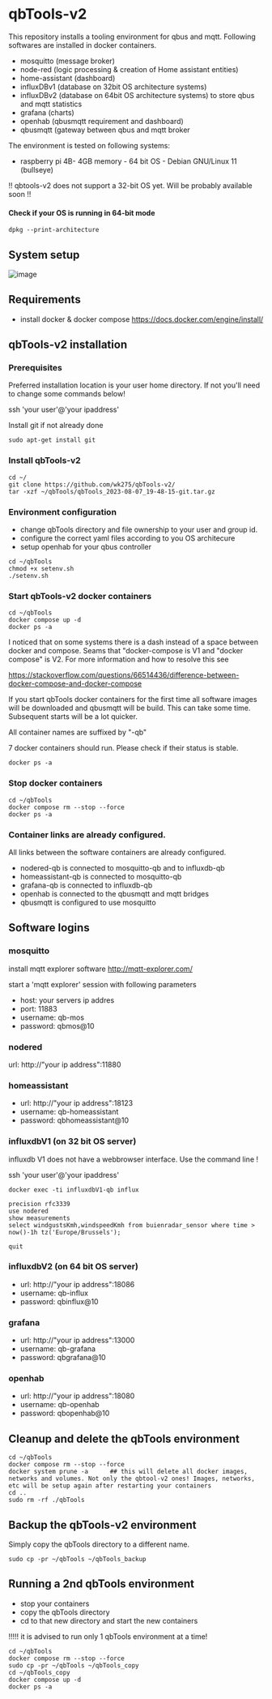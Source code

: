 # qbTools-v2
This repository installs a tooling environment for qbus and mqtt.
Following softwares are installed in docker containers.
- mosquitto (message broker)
- node-red (logic processing & creation of Home assistant entities)
- home-assistant (dashboard)
- influxDBv1 (database on 32bit OS architecture systems)
- influxDBv2 (database on 64bit OS architecture systems)  to store qbus and mqtt statistics
- grafana (charts)
- openhab (qbusmqtt requirement and dashboard)
- qbusmqtt (gateway between qbus and mqtt broker

The environment is tested on following systems:
- raspberry pi 4B- 4GB memory - 64 bit OS - Debian GNU/Linux 11 (bullseye)

!! qbtools-v2 does not support a 32-bit OS yet. Will be probably available soon !!

#### Check if your OS is running in 64-bit mode
```
dpkg --print-architecture
```

## System setup
![image](https://github.com/wk275/qbTools-V2/assets/55239601/58ca6963-8ef7-4707-b7f2-ca3c5918d7ea)

## Requirements
- install docker & docker compose
https://docs.docker.com/engine/install/

## qbTools-v2 installation

### Prerequisites
Preferred installation location is your user home directory. If not you'll need to change some commands below!

ssh 'your user'@'your ipaddress'

Install git if not already done 

```
sudo apt-get install git
````

### Install qbTools-v2

```
cd ~/
git clone https://github.com/wk275/qbTools-v2/
tar -xzf ~/qbTools/qbTools_2023-08-07_19-48-15-git.tar.gz 
```

### Environment configuration

- change qbTools directory and file ownership to your user and group id.
- configure the correct yaml files according to you OS architecure
- setup openhab for your qbus controller

```
cd ~/qbTools
chmod +x setenv.sh
./setenv.sh
```

### Start qbTools-v2 docker containers
```
cd ~/qbTools
docker compose up -d
docker ps -a
```
I noticed that on some systems there is a dash instead of a space between docker and compose.
Seams that "docker-compose is V1 and "docker compose" is V2.
For more information and how to resolve this see

https://stackoverflow.com/questions/66514436/difference-between-docker-compose-and-docker-compose

If you start qbTools docker containers for the first time all software images will be downloaded and qbusmqtt will be build. 
This can take some time.
Subsequent starts will be a lot quicker.

All container names are suffixed by "-qb" 

7 docker containers should run. Please check if their status is stable.
```
docker ps -a
```

### Stop docker containers
```
cd ~/qbTools
docker compose rm --stop --force
docker ps -a
```

### Container links are already configured.
All links between the software containers are already configured.
- nodered-qb is connected to mosquitto-qb and to influxdb-qb
- homeassistant-qb is connected to mosquitto-qb
- grafana-qb is connected to influxdb-qb
- openhab is connected to the qbusmqtt and mqtt bridges
- qbusmqtt is configured to use mosquitto 

## Software logins
### mosquitto
install mqtt explorer software
http://mqtt-explorer.com/

start a 'mqtt explorer' session with following parameters

- host: your servers ip addres
- port: 11883
- username: qb-mos
- password: qbmos@10


### nodered
url: http://"your ip address":11880

### homeassistant
- url: http://"your ip address":18123
- username: qb-homeassistant
- password: qbhomeassistant@10

### influxdbV1 (on 32 bit OS server)
influxdb V1 does not have a webbrowser interface. Use the command line !

ssh 'your user'@'your ipaddress'

```
docker exec -ti influxdbV1-qb influx
```
```
precision rfc3339
use nodered
show measurements
select windgustsKmh,windspeedKmh from buienradar_sensor where time > now()-1h tz('Europe/Brussels');
```
```
quit
```
### influxdbV2 (on 64 bit OS server)
- url: http://"your ip address":18086
- username: qb-influx
- password: qbinflux@10

### grafana
- url: http://"your ip address":13000
- username: qb-grafana
- password: qbgrafana@10

### openhab
- url: http://"your ip address":18080
- username: qb-openhab
- password: qbopenhab@10

## Cleanup and delete the qbTools environment

```
cd ~/qbTools
docker compose rm --stop --force
docker system prune -a      ## this will delete all docker images, networks and volumes. Not only the qbtool-v2 ones! Images, networks, etc will be setup again after restarting your containers
cd ..
sudo rm -rf ./qbTools
```

## Backup the qbTools-v2 environment

Simply copy the qbTools directory to a different name.

```
sudo cp -pr ~/qbTools ~/qbTools_backup
```

## Running a 2nd qbTools environment
- stop your containers
- copy the qbTools directory 
- cd to that new directory and start the new containers

!!!!! it is advised to run only 1 qbTools environment at a time!

```
cd ~/qbTools
docker compose rm --stop --force
sudo cp -pr ~/qbTools ~/qbTools_copy
cd ~/qbTools_copy
docker compose up -d
docker ps -a
```
